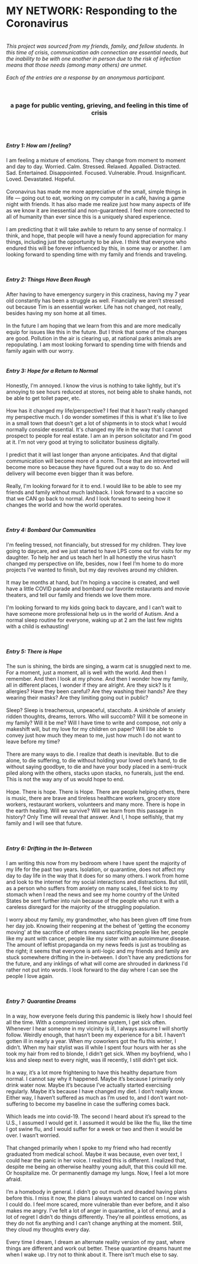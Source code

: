 # MY NETWORK: Responding to the Coronavirus
<br><i>This project was sourced from my friends, family, and fellow students. In this time of crisis, communication adn connection are essential needs, but the inability to be with one another in person due to the risk of infection means that those needs (among many others) are unmet.</i><br> <br>
<i>Each of the entries are a response by an anonymous participant. </i><br><br><br>
<html>
<head> </head>
<body>
<h3 align="center">a page for public venting, grieving, and feeling in this time of crisis</h3><br><br>
    <body>
        <h5> Entry 1: How am I feeling? </h5>
            <p> I am feeling a mixture of emotions. They change from moment to moment and day to day. Worried. Calm. Stressed. Relaxed. Appalled. Distracted. Sad. Entertained. Disappointed. Focused. Vulnerable. Proud. Insignificant. Loved. Devastated. Hopeful. <br><br>Coronavirus has made me more appreciative of the small, simple things in life — going out to eat, working on my computer in a café, having a game night with friends. It has also made me realize just how many aspects of life as we know it are inessential and non-guaranteed. I feel more connected to all of humanity than ever since this is a uniquely shared experience. <br><br>I am predicting that it will take awhile to return to any sense of normalcy. I think, and hope, that people will have a newly found appreciation for many things, including just the opportunity to be alive. I think that everyone who endured this will be forever influenced by this, in some way or another. I am looking forward to spending time with my family and friends and traveling. </p> <br>
            <h5> Entry 2: Things Have Been Rough </h5>
            <p> After having to have emergency surgery in this craziness, having my 7 year old constantly has been a struggle as well. Financially we aren’t stressed out because Tim is an essential worker. Life has not changed, not really, besides having my son home at all times. <br><br>In the future I am hoping that we learn from this and are more medically equip for issues like this in the future. But I think that some of the changes are good. Pollution in the air is clearing up, at national parks animals are repopulating. I am most looking forward to spending time with friends and family again with our worry.<br><br>
 </p>
        <h5> Entry 3: Hope for a Return to Normal </h5>
            <p> Honestly, I'm annoyed. I know the virus is nothing to take lightly, but it's annoying to see hours reduced at stores, not being able to shake hands, not be able to get toilet paper, etc. <br><br>How has it changed my life/perspective? I feel that it hasn't really changed my perspective much. I do wonder sometimes if this is what it's like to live in a small town that doesn't get a lot of shipments in to stock what I would normally consider essential. It's changed my life in the way that I cannot prospect to people for real estate. I am an in person solicitator and I'm good at it. I'm not very good at trying to solicitator business digitally. <br><br>I predict that it will last longer than anyone anticipates. And that digital communication will become more of a norm. Those that are introverted will become more so because they have figured out a way to do so. And delivery will become even bigger than it was before. <br><br>Really, I'm looking forward for it to end. I would like to be able to see my friends and family without much lashback. I look forward to a vaccine so that we CAN go back to normal. And I look forward to seeing how it changes the world and how the world operates.</p><br>
        <h5> Entry 4: Bombard Our Communities </h5>
            <p> I'm feeling tressed, not financially, but stressed for my children. They love going to daycare, and we just started to have LPS come out for visits for my daughter. To help her and us teach her! In all honestly the virus hasn’t changed my perspective on life, besides, now I feel I’m home to do more projects I’ve wanted to finish, but my day revolves around my children. <br><br>It may be months at hand, but I’m hoping a vaccine is created, and well have a little COVID parade and bombard our favorite restaurants and movie theaters, and tell our family and friends we love them more. <br><br>I'm looking forward to my kids going back to daycare, and I can’t wait to have someone more professional help us in the world of Autism. And a normal sleep routine for everyone, waking up at 2 am the last few nights with a child is exhausting!
</p><br>
        <h5> Entry 5: There is Hope </h5>
            <p>The sun is shining, the birds are singing, a warm cat is snuggled next to me.  For a moment, just a moment, all is well with the world. And then I remember. And then I look at my phone. And then I wonder how my family, all in different places, I wonder if they are alright.  Are they sick? Is it allergies? Have they been careful? Are they washing their hands? Are they wearing their masks? Are they limiting going out in public? <br><br>
Sleep? Sleep is treacherous, unpeaceful, stacchato.  A sinkhole of anxiety ridden thoughts, dreams, terrors.  Who will succomb? Will it be someone in my family? Will it be me? Will I have time to write and compose, not only a makeshift will, but my love for my children on paper?  Will I be able to convey just how much they mean to me, just how much I do not want to leave before my time? <br><br>
There are many ways to die.  I realize that death is inevitable.  But to die alone, to die suffering, to die without holding your loved one’s hand, to die without saying goodbye, to die and have your body placed in a semi-truck piled along with the others, stacks upon stacks, no funerals, just the end.  This is not the way any of us would hope to end. <br><br>
Hope.  There is hope.  There is Hope.  There are people helping others, there is music, there are brave and tireless healthcare workers, grocery store workers, restaurant workers, volunteers and many more.  There is hope in the earth healing.  Will we survive? Will we learn from this passage in history? Only Time will reveal that answer.  And I, I hope selfishly, that my family and I will see that future. 
 </p><br>
        <h5> Entry 6: Drifting in the In-Between </h5>
            <p>I am writing this now from my bedroom where I have spent the majority of my life for the past two years. Isolation, or quarantine, does not affect my day to day life in the way that it does for so many others. I work from home and look to the internet for my social interactions and distractions. But still, as a person who suffers from anxiety on many scales, I feel sick to my stomach when I read the news and see my home country of the United States be sent further into ruin because of the people who run it with a careless disregard for the majority of the struggling population. <br><br>I worry about my family, my grandmother, who has been given off time from her day job. Knowing their reopening at the behest of 'getting the economy moving' at the sacrifice of others means sacrificing people like her, people like my aunt with cancer, people like my sister with an autoimmune disease. The amount of leftist propaganda on my news feeds is just as troubling as the right; it seems that everyone is anti-logic and my friends and family are stuck somewhere drifting in the in-between. I don't have any predictions for the future, and any inklings of what will come are shrouded in darkness I'd rather not put into words. I look forward to the day where I can see the people I love again.<br>
</p> <br>
        <h5> Entry 7: Quarantine Dreams </h5>
        <p> In a way, how everyone feels during this pandemic is likely how I should feel all the time. With a compromised immune system, I get sick often. Whenever I hear someone in my vicinity is ill, I always assume I will shortly follow. Weirdly enough, that hasn’t been my experience for a bit. I haven’t gotten ill in nearly a year. When my coworkers got the flu this winter, I didn’t. When my hair stylist was ill while I spent four hours with her as she took my hair from red to blonde, I didn’t get sick. When my boyfriend, who I kiss and sleep next to every night, was ill recently, I still didn’t get sick. <br> <br> In a way, it’s a lot more frightening to have this healthy departure from normal. I cannot say why it happened. Maybe it’s because I primarily only drink water now. Maybe it’s because I’ve actually started exercising regularly. Maybe it’s because I have changed my diet. I don’t really know. Either way, I haven’t suffered as much as I’m used to, and I don’t want not-suffering to become my baseline in case the suffering comes back. <br> <br> Which leads me into covid-19. The second I heard about it’s spread to the U.S., I assumed I would get it. I assumed it would be like the flu, like the time I got swine flu, and I would suffer for a week or two and then it would be over. I wasn’t worried. <br> <br> That changed primarily when I spoke to my friend who had recently graduated from medical school. Maybe it was because, even over text, I could hear the panic in her voice. I realized this is different. I realized that, despite me being an otherwise healthy young adult, that this could kill me. Or hospitalize me. Or permanently damage my lungs. Now, I feel a lot more afraid. <br> <br> I’m a homebody in general. I didn’t go out much and dreaded having plans before this. I miss it now, the plans I always wanted to cancel on I now wish I could do. I feel more scared, more vulnerable than ever before, and it also makes me angry. I’ve felt a lot of anger in quarantine, a lot of ennui, and a lot of regret I didn’t do things differently. They’re all pointless emotions, as they do not fix anything and I can’t change anything at the moment. Still, they cloud my thoughts every day. <br> <br> Every time I dream, I dream an alternate reality version of my past, where things are different and work out better. These quarantine dreams haunt me when I wake up. I try not to think about it. There isn’t much else to say.</p>
    </body>
    </html>
